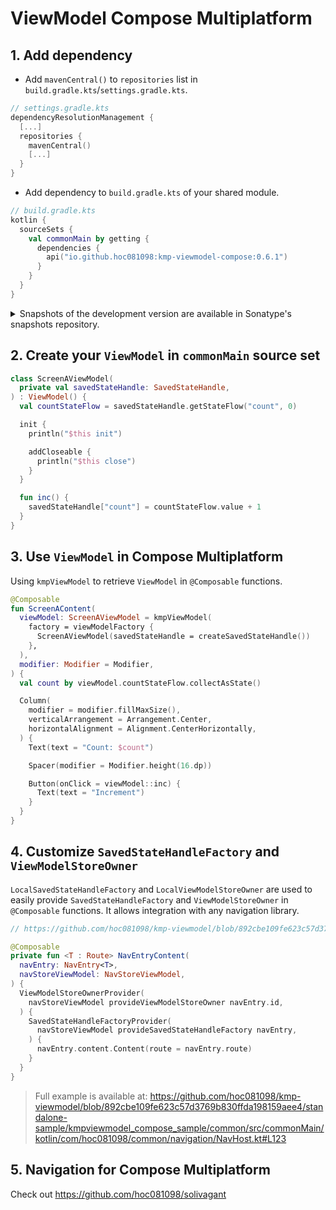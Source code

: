 # ViewModel Compose Multiplatform

## 1. Add dependency

- Add `mavenCentral()` to `repositories` list in `build.gradle.kts`/`settings.gradle.kts`.

```kotlin
// settings.gradle.kts
dependencyResolutionManagement {
  [...]
  repositories {
    mavenCentral()
    [...]
  }
}
```

- Add dependency to `build.gradle.kts` of your shared module.

```kotlin
// build.gradle.kts
kotlin {
  sourceSets {
    val commonMain by getting {
      dependencies {
        api("io.github.hoc081098:kmp-viewmodel-compose:0.6.1")
      }
    }
  }
}
```

<details>
<summary>Snapshots of the development version are available in Sonatype's snapshots repository.</summary>
<p>

```kotlin
// settings.gradle.kts
dependencyResolutionManagement {
  repositoriesMode.set(RepositoriesMode.PREFER_PROJECT)
  repositories {
    maven(url = "https://s01.oss.sonatype.org/content/repositories/snapshots/")
    [...]
  }
}

// build.gradle.kts
dependencies {
  api("io.github.hoc081098:kmp-viewmodel-compose:0.6.2-SNAPSHOT")
}
```

</p>
</details>

## 2. Create your `ViewModel` in `commonMain` source set

```kotlin
class ScreenAViewModel(
  private val savedStateHandle: SavedStateHandle,
) : ViewModel() {
  val countStateFlow = savedStateHandle.getStateFlow("count", 0)

  init {
    println("$this init")

    addCloseable {
      println("$this close")
    }
  }

  fun inc() {
    savedStateHandle["count"] = countStateFlow.value + 1
  }
}
```

## 3. Use `ViewModel` in Compose Multiplatform

Using `kmpViewModel` to retrieve `ViewModel` in `@Composable` functions.

```kotlin
@Composable
fun ScreenAContent(
  viewModel: ScreenAViewModel = kmpViewModel(
    factory = viewModelFactory {
      ScreenAViewModel(savedStateHandle = createSavedStateHandle())
    },
  ),
  modifier: Modifier = Modifier,
) {
  val count by viewModel.countStateFlow.collectAsState()

  Column(
    modifier = modifier.fillMaxSize(),
    verticalArrangement = Arrangement.Center,
    horizontalAlignment = Alignment.CenterHorizontally,
  ) {
    Text(text = "Count: $count")

    Spacer(modifier = Modifier.height(16.dp))

    Button(onClick = viewModel::inc) {
      Text(text = "Increment")
    }
  }
}
```

## 4. Customize `SavedStateHandleFactory` and `ViewModelStoreOwner`

`LocalSavedStateHandleFactory` and `LocalViewModelStoreOwner` are used to easily provide `SavedStateHandleFactory`
and `ViewModelStoreOwner` in `@Composable` functions.
It allows integration with any navigation library.

```kotlin
// https://github.com/hoc081098/kmp-viewmodel/blob/892cbe109fe623c57d3769b830ffda198159aee4/standalone-sample/kmpviewmodel_compose_sample/common/src/commonMain/kotlin/com/hoc081098/common/navigation/NavHost.kt#L123

@Composable
private fun <T : Route> NavEntryContent(
  navEntry: NavEntry<T>,
  navStoreViewModel: NavStoreViewModel,
) {
  ViewModelStoreOwnerProvider(
    navStoreViewModel provideViewModelStoreOwner navEntry.id,
  ) {
    SavedStateHandleFactoryProvider(
      navStoreViewModel provideSavedStateHandleFactory navEntry,
    ) {
      navEntry.content.Content(route = navEntry.route)
    }
  }
}
```

> Full example is available at:
> https://github.com/hoc081098/kmp-viewmodel/blob/892cbe109fe623c57d3769b830ffda198159aee4/standalone-sample/kmpviewmodel_compose_sample/common/src/commonMain/kotlin/com/hoc081098/common/navigation/NavHost.kt#L123

## 5. Navigation for Compose Multiplatform

Check out https://github.com/hoc081098/solivagant
